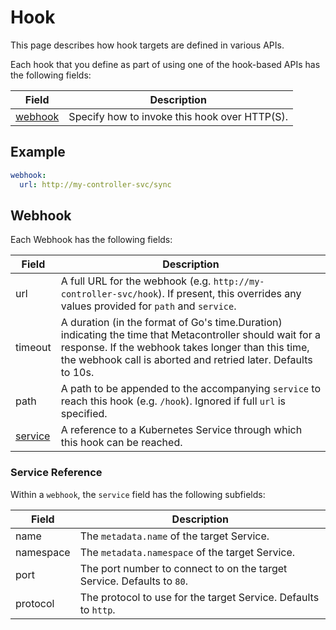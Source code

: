 # Hook

This page describes how hook targets are defined in various APIs.

Each hook that you define as part of using one of the hook-based APIs
has the following fields:

| Field | Description |
| ----- | ----------- |
| [webhook](#webhook) | Specify how to invoke this hook over HTTP(S). |

## Example

```yaml
webhook:
  url: http://my-controller-svc/sync
```

## Webhook

Each Webhook has the following fields:

| Field | Description |
| ----- | ----------- |
| url | A full URL for the webhook (e.g. `http://my-controller-svc/hook`). If present, this overrides any values provided for `path` and `service`. |
| timeout | A duration (in the format of Go's time.Duration) indicating the time that Metacontroller should wait for a response. If the webhook takes longer than this time, the webhook call is aborted and retried later. Defaults to 10s. |
| path | A path to be appended to the accompanying `service` to reach this hook (e.g. `/hook`). Ignored if full `url` is specified. |
| [service](#service-reference) | A reference to a Kubernetes Service through which this hook can be reached. |

### Service Reference

Within a `webhook`, the `service` field has the following subfields:

| Field | Description |
| ----- | ----------- |
| name | The `metadata.name` of the target Service. |
| namespace | The `metadata.namespace` of the target Service. |
| port | The port number to connect to on the target Service. Defaults to `80`. |
| protocol | The protocol to use for the target Service. Defaults to `http`. |
